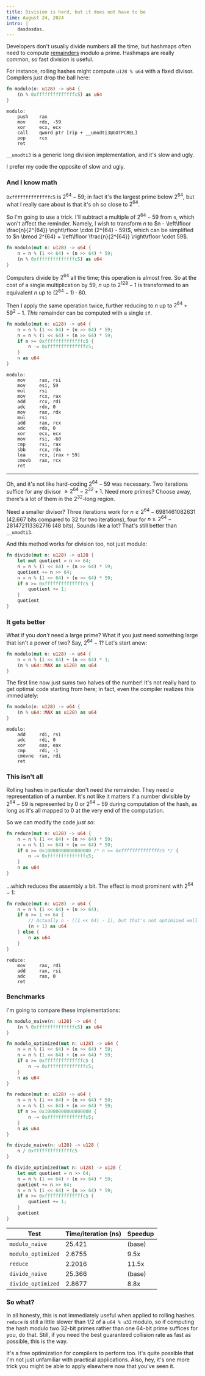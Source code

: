 ```yaml
---
title: Division is hard, but it does not have to be
time: August 24, 2024
intro: |
    dasdasdas.
---
```


Developers don't usually divide numbers all the time, but hashmaps often need to compute [remainders](https://en.wikipedia.org/wiki/Remainder) modulo a prime. Hashmaps are really common, so fast division is useful.

For instance, rolling hashes might compute `u128 % u64` with a fixed divisor. Compilers just drop the ball here:

```rust
fn modulo(n: u128) -> u64 {
    (n % 0xffffffffffffffc5) as u64
}
```

```x86asm
modulo:
    push    rax
    mov     rdx, -59
    xor     ecx, ecx
    call    qword ptr [rip + __umodti3@GOTPCREL]
    pop     rcx
    ret
```

`__umodti3` is a generic long division implementation, and it's slow and ugly.

I prefer my code the opposite of slow and ugly.


### And I know math

`0xffffffffffffffc5` is $2^{64} - 59$; in fact it's the largest prime below $2^{64}$, but what I really care about is that it's oh so close to $2^{64}$.

So I'm going to use a trick. I'll subtract a multiple of $2^{64} - 59$ from `n`, which won't affect the reminder. Namely, I wish to transform $n$ to $n - \left\lfloor \frac{n}{2^{64}} \right\rfloor \cdot (2^{64} - 59)$, which can be simplified to $n \bmod 2^{64} + \left\lfloor \frac{n}{2^{64}} \right\rfloor \cdot 59$.

```rust
fn modulo(mut n: u128) -> u64 {
    n = n % (1 << 64) + (n >> 64) * 59;
    (n % 0xffffffffffffffc5) as u64
}
```

Computers divide by $2^{64}$ all the time; this operation is almost free. So at the cost of a single multiplication by $59$, $n$ up to $2^{128} - 1$ is transformed to an equivalent $n$ up to $(2^{64} - 1) \cdot 60$.

Then I apply the same operation twice, further reducing to $n$ up to $2^{64} + 59^2 - 1$. *This* remainder can be computed with a single `if`.

```rust
fn modulo(mut n: u128) -> u64 {
    n = n % (1 << 64) + (n >> 64) * 59;
    n = n % (1 << 64) + (n >> 64) * 59;
    if n >= 0xffffffffffffffc5 {
        n -= 0xffffffffffffffc5;
    }
    n as u64
}
```

```x86asm
modulo:
    mov     rax, rsi
    mov     esi, 59
    mul     rsi
    mov     rcx, rax
    add     rcx, rdi
    adc     rdx, 0
    mov     rax, rdx
    mul     rsi
    add     rax, rcx
    adc     rdx, 0
    xor     ecx, ecx
    mov     rsi, -60
    cmp     rsi, rax
    sbb     rcx, rdx
    lea     rcx, [rax + 59]
    cmovb   rax, rcx
    ret
```

---

Oh, and it's not like hard-coding $2^{64} - 59$ was necessary. Two iterations suffice for any divisor $\ge 2^{64} - 2^{32} + 1$. Need more primes? Choose away, there's a lot of them in the $2^{32}$-long region.

Need a smaller divisor? Three iterations work for $n \ge 2^{64} - 6981461082631$ (42.667 bits compared to 32 for two iterations), four for $n \ge 2^{64} - 281472113362716$ (48 bits). Sounds like a lot? That's still better than `__umodti3`.

And this method works for division too, not just modulo:

```rust
fn divide(mut n: u128) -> u128 {
    let mut quotient = n >> 64;
    n = n % (1 << 64) + (n >> 64) * 59;
    quotient += n >> 64;
    n = n % (1 << 64) + (n >> 64) * 59;
    if n >= 0xffffffffffffffc5 {
        quotient += 1;
    }
    quotient
}
```


### It gets better

What if you *don't* need a large prime? What if you just need something large that isn't a power of two? Say, $2^{64} - 1$? Let's start anew:

```rust
fn modulo(mut n: u128) -> u64 {
    n = n % (1 << 64) + (n >> 64) * 1;
    (n % u64::MAX as u128) as u64
}
```

The first line now just sums two halves of the number! It's not really hard to get optimal code starting from here; in fact, even the compiler realizes this immediately:

```rust
fn modulo(n: u128) -> u64 {
    (n % u64::MAX as u128) as u64
}
```

```x86asm
modulo:
    add     rdi, rsi
    adc     rdi, 0
    xor     eax, eax
    cmp     rdi, -1
    cmovne  rax, rdi
    ret
```


### This isn't all

Rolling hashes in particular don't need *the* remainder. They need *a* representation of a number. It's not like it matters if a number divisible by $2^{64} - 59$ is represented by $0$ or $2^{64} - 59$ during computation of the hash, as long as it's all mapped to $0$ at the very end of the computation.

So we can modify the code *just so*:

```rust
fn reduce(mut n: u128) -> u64 {
    n = n % (1 << 64) + (n >> 64) * 59;
    n = n % (1 << 64) + (n >> 64) * 59;
    if n >= 0x10000000000000000 /* n >= 0xffffffffffffffc5 */ {
        n -= 0xffffffffffffffc5;
    }
    n as u64
}
```

...which reduces the assembly a bit. The effect is most prominent with $2^{64} - 1$:

```rust
fn reduce(mut n: u128) -> u64 {
    n = n % (1 << 64) + (n >> 64);
    if n >= 1 << 64 {
        // Actually n - ((1 << 64) - 1), but that's not optimized well enough.
        (n + 1) as u64
    } else {
        n as u64
    }
}
```

```x86asm
reduce:
    mov     rax, rdi
    add     rax, rsi
    adc     rax, 0
    ret
```


### Benchmarks

I'm going to compare these implementations:

```rust
fn modulo_naive(n: u128) -> u64 {
    (n % 0xffffffffffffffc5) as u64
}

fn modulo_optimized(mut n: u128) -> u64 {
    n = n % (1 << 64) + (n >> 64) * 59;
    n = n % (1 << 64) + (n >> 64) * 59;
    if n >= 0xffffffffffffffc5 {
        n -= 0xffffffffffffffc5;
    }
    n as u64
}

fn reduce(mut n: u128) -> u64 {
    n = n % (1 << 64) + (n >> 64) * 59;
    n = n % (1 << 64) + (n >> 64) * 59;
    if n >= 0x10000000000000000 {
        n -= 0xffffffffffffffc5;
    }
    n as u64
}

fn divide_naive(n: u128) -> u128 {
    n / 0xffffffffffffffc5
}

fn divide_optimized(mut n: u128) -> u128 {
    let mut quotient = n >> 64;
    n = n % (1 << 64) + (n >> 64) * 59;
    quotient += n >> 64;
    n = n % (1 << 64) + (n >> 64) * 59;
    if n >= 0xffffffffffffffc5 {
        quotient += 1;
    }
    quotient
}
```

|Test                    |Time/iteration (ns)|Speedup                  |
|------------------------|-------------------|-------------------------|
|`modulo_naive`          |25.421             |(base)                   |
|`modulo_optimized`      |2.6755             |9.5x                     |
|`reduce`                |2.2016             |11.5x                    |
|`divide_naive`          |25.366             |(base)                   |
|`divide_optimized`      |2.8677             |8.8x                     |



### So what?

In all honesty, this is not immediately useful when applied to rolling hashes. `reduce` is still a little slower than 1/2 of a `u64 % u32` modulo, so if computing the hash modulo two 32-bit primes rather than one 64-bit prime suffices for you, do that. Still, if you need the best guaranteed collision rate as fast as possible, this is the way.

It's a free optimization for compilers to perform too. It's quite possible that I'm not just unfamiliar with practical applications. Also, hey, it's one more trick you might be able to apply elsewhere now that you've seen it.
